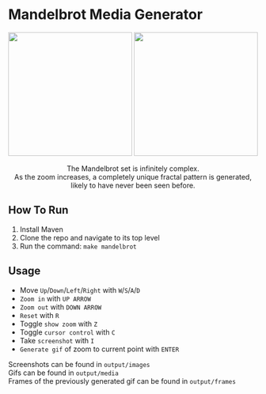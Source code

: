 # Mandelbrot Media Generator

<div align="center">
	<p>
		<img src="examples/example1.gif" height="250">
		<img src="examples/example2.gif" height="250">
	</p>
    <p>The Mandelbrot set is infinitely complex.<br>As the zoom increases, a completely unique fractal pattern is generated, likely to have never been seen before.</p>
</div>


## How To Run

1. Install Maven
2. Clone the repo and navigate to its top level
3. Run the command: `make mandelbrot`

## Usage

- Move `Up`/`Down`/`Left`/`Right` with `W`/`S`/`A`/`D`
- `Zoom in` with `UP ARROW`
- `Zoom out` with `DOWN ARROW`
- `Reset` with `R`
- Toggle `show zoom` with `Z`
- Toggle `cursor control` with `C`
- Take `screenshot` with `I`
- `Generate gif` of zoom to current point with `ENTER`

Screenshots can be found in `output/images`  
Gifs can be found in `output/media`  
Frames of the previously generated gif can be found in `output/frames`  
